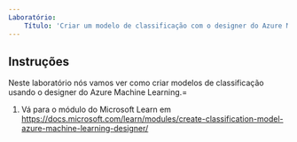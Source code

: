 ```yaml
---
Laboratório:
    Título: 'Criar um modelo de classificação com o designer do Azure Machine Learning'
---
```


## Instruções
Neste laboratório nós vamos ver como criar modelos de classificação usando o designer do Azure Machine Learning.=

1.	Vá para o módulo do Microsoft Learn em https://docs.microsoft.com/learn/modules/create-classification-model-azure-machine-learning-designer/
